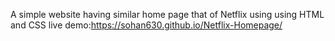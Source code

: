 A simple website having similar home page that of Netflix using using HTML and CSS
live demo:https://sohan630.github.io/Netflix-Homepage/
